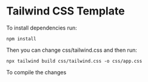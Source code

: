 Tailwind CSS Template
=====================

To install dependencies run:

`
npm install
`

Then you can change css/tailwind.css and then run:

`
npx tailwind build css/tailwind.css -o css/app.css
`

To compile the changes